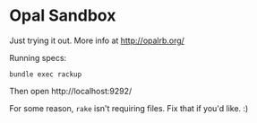 # Opal Sandbox

Just trying it out.  More info at http://opalrb.org/

Running specs:

    bundle exec rackup

Then open http://localhost:9292/

For some reason, `rake` isn't requiring files.  Fix that if you'd like.  :)
